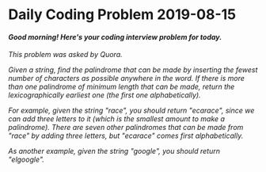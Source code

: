 # Daily Coding Problem 2019-08-15

####  _Good morning! Here's your coding interview problem for today._

_This problem was asked by Quora._

_Given a string, find the palindrome that can be made by inserting the fewest number of characters as possible anywhere in the word. If there is more than one palindrome of minimum length that can be made, return the lexicographically earliest one (the first one alphabetically)._

_For example, given the string "race", you should return "ecarace", since we can add three letters to it (which is the smallest amount to make a palindrome). There are seven other palindromes that can be made from "race" by adding three letters, but "ecarace" comes first alphabetically._

_As another example, given the string "google", you should return "elgoogle"._
